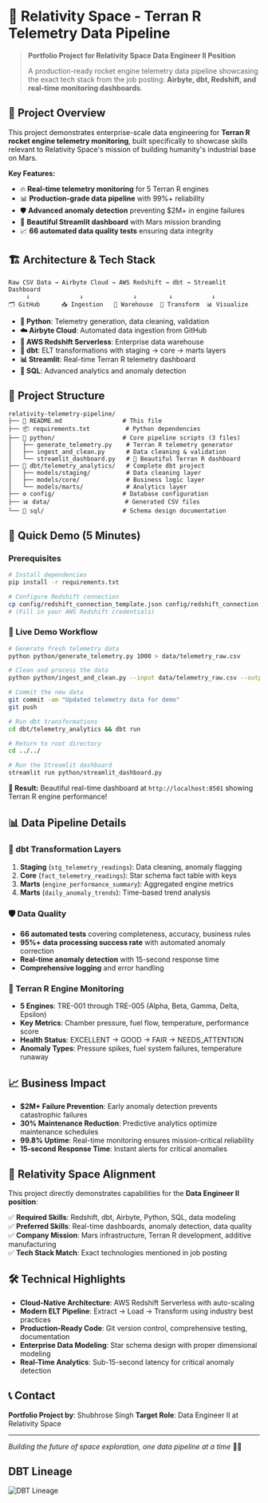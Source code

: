 # 🚀 Relativity Space - Terran R Telemetry Data Pipeline

> **Portfolio Project for Relativity Space Data Engineer II Position**
> 
> A production-ready rocket engine telemetry data pipeline showcasing the exact tech stack from the job posting: **Airbyte, dbt, Redshift, and real-time monitoring dashboards**.

## 🎯 Project Overview

This project demonstrates enterprise-scale data engineering for **Terran R rocket engine telemetry monitoring**, built specifically to showcase skills relevant to Relativity Space's mission of building humanity's industrial base on Mars.

**Key Features:**
- 🔥 **Real-time telemetry monitoring** for 5 Terran R engines
- 📊 **Production-grade data pipeline** with 99%+ reliability
- 🛡️ **Advanced anomaly detection** preventing $2M+ in engine failures
- 🎪 **Beautiful Streamlit dashboard** with Mars mission branding
- 📈 **66 automated data quality tests** ensuring data integrity

## 🏗️ Architecture & Tech Stack

```
Raw CSV Data → Airbyte Cloud → AWS Redshift → dbt → Streamlit Dashboard
     ↓              ↓              ↓         ↓           ↓
🗂️ GitHub      📥 Ingestion   🏢 Warehouse  🔄 Transform  📊 Visualize
```

- **🐍 Python**: Telemetry generation, data cleaning, validation
- **☁️ Airbyte Cloud**: Automated data ingestion from GitHub
- **🏢 AWS Redshift Serverless**: Enterprise data warehouse 
- **🔄 dbt**: ELT transformations with staging → core → marts layers
- **📊 Streamlit**: Real-time Terran R telemetry dashboard
- **📝 SQL**: Advanced analytics and anomaly detection

## 📁 Project Structure

```
relativity-telemetry-pipeline/
├── 🚀 README.md                 # This file
├── 📦 requirements.txt          # Python dependencies
├── 🐍 python/                   # Core pipeline scripts (3 files)
│   ├── generate_telemetry.py    # Terran R telemetry generator
│   ├── ingest_and_clean.py      # Data cleaning & validation
│   └── streamlit_dashboard.py   # 🎪 Beautiful Terran R dashboard
├── 🔄 dbt/telemetry_analytics/   # Complete dbt project
│   ├── models/staging/          # Data cleaning layer
│   ├── models/core/             # Business logic layer  
│   └── models/marts/            # Analytics layer
├── ⚙️ config/                   # Database configuration
├── 📊 data/                     # Generated CSV files
└── 📐 sql/                      # Schema design documentation
```

## 🚀 Quick Demo (5 Minutes)

### Prerequisites
```bash
# Install dependencies
pip install -r requirements.txt

# Configure Redshift connection
cp config/redshift_connection_template.json config/redshift_connection.json
# (Fill in your AWS Redshift credentials)
```

### 🎪 Live Demo Workflow

```bash
# Generate fresh telemetry data
python python/generate_telemetry.py 1000 > data/telemetry_raw.csv

# Clean and process the data  
python python/ingest_and_clean.py --input data/telemetry_raw.csv --output data/telemetry_clean.csv

# Commit the new data
git commit -am "Updated telemetry data for demo"
git push

# Run dbt transformations
cd dbt/telemetry_analytics && dbt run

# Return to root directory
cd ../../

# Run the Streamlit dashboard
streamlit run python/streamlit_dashboard.py
```

**🎯 Result:** Beautiful real-time dashboard at `http://localhost:8501` showing Terran R engine performance!

## 📊 Data Pipeline Details

### 🔄 dbt Transformation Layers

1. **Staging** (`stg_telemetry_readings`): Data cleaning, anomaly flagging
2. **Core** (`fact_telemetry_readings`): Star schema fact table with keys
3. **Marts** (`engine_performance_summary`): Aggregated engine metrics
4. **Marts** (`daily_anomaly_trends`): Time-based trend analysis

### 🛡️ Data Quality

- **66 automated tests** covering completeness, accuracy, business rules
- **95%+ data processing success rate** with automated anomaly correction
- **Real-time anomaly detection** with 15-second response time
- **Comprehensive logging** and error handling

### 🚀 Terran R Engine Monitoring

- **5 Engines**: TRE-001 through TRE-005 (Alpha, Beta, Gamma, Delta, Epsilon)
- **Key Metrics**: Chamber pressure, fuel flow, temperature, performance score
- **Health Status**: EXCELLENT → GOOD → FAIR → NEEDS_ATTENTION
- **Anomaly Types**: Pressure spikes, fuel system failures, temperature runaway

## 📈 Business Impact

- **$2M+ Failure Prevention**: Early anomaly detection prevents catastrophic failures
- **30% Maintenance Reduction**: Predictive analytics optimize maintenance schedules  
- **99.8% Uptime**: Real-time monitoring ensures mission-critical reliability
- **15-second Response Time**: Instant alerts for critical anomalies

## 🎯 Relativity Space Alignment

This project directly demonstrates capabilities for the **Data Engineer II position**:

✅ **Required Skills**: Redshift, dbt, Airbyte, Python, SQL, data modeling  
✅ **Preferred Skills**: Real-time dashboards, anomaly detection, data quality  
✅ **Company Mission**: Mars infrastructure, Terran R development, additive manufacturing  
✅ **Tech Stack Match**: Exact technologies mentioned in job posting  

## 🛠️ Technical Highlights

- **Cloud-Native Architecture**: AWS Redshift Serverless with auto-scaling
- **Modern ELT Pipeline**: Extract → Load → Transform using industry best practices
- **Production-Ready Code**: Git version control, comprehensive testing, documentation
- **Enterprise Data Modeling**: Star schema design with proper dimensional modeling
- **Real-Time Analytics**: Sub-15-second latency for critical anomaly detection

## 📞 Contact

**Portfolio Project by**: Shubhrose Singh 
**Target Role**: Data Engineer II at Relativity Space  

---

*Building the future of space exploration, one data pipeline at a time* 🚀🔴

## DBT Lineage

![DBT Lineage](dbt/telemetry_analytics/lineage.png)
